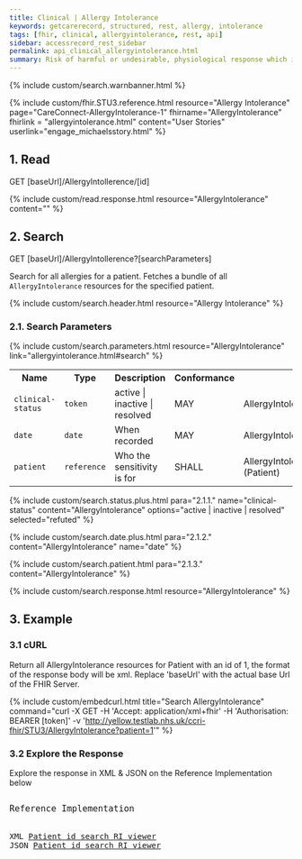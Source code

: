 ```yaml
---
title: Clinical | Allergy Intolerance
keywords: getcarerecord, structured, rest, allergy, intolerance
tags: [fhir, clinical, allergyintolerance, rest, api]
sidebar: accessrecord_rest_sidebar
permalink: api_clinical_allergyintolerance.html
summary: Risk of harmful or undesirable, physiological response which is unique to an individual and associated with exposure to a substance.
---
```

{% include custom/search.warnbanner.html %}

{% include custom/fhir.STU3.reference.html resource="Allergy Intolerance" page="CareConnect-AllergyIntolerance-1" fhirname="AllergyIntolerance" fhirlink = "allergyintolerance.html" content="User Stories" userlink="engage_michaelsstory.html" %}

## 1. Read ##

<div markdown="span" class="alert alert-success" role="alert">
GET [baseUrl]/AllergyIntollerence/[id]</div>

{% include custom/read.response.html resource="AllergyIntolerance" content="" %}

## 2. Search ##

<div markdown="span" class="alert alert-success" role="alert">
GET [baseUrl]/AllergyIntollerence?[searchParameters]</div>

Search for all allergies for a patient. Fetches a bundle of all `AllergyIntolerance` resources for the specified patient.

{% include custom/search.header.html resource="Allergy Intolerance" %}

### 2.1. Search Parameters ###

{% include custom/search.parameters.html resource="AllergyIntolerance"  link="allergyintolerance.html#search" %}

<table style="min-width:100%;width:100%">
<tr id="clinical">
    <th style="width:10%;">Name</th>
    <th style="width:15%;">Type</th>
    <th style="width:30%;">Description</th>
    <th style="width:5%;">Conformance</th>
    <th style="width:40%;">Path</th>
</tr>
<tr>
    <td><code class="highlighter-rouge">clinical-status</code></td>
    <td><code class="highlighter-rouge">token</code></td>
    <td>active | inactive | resolved</td>
    <td>MAY</td>
    <td>AllergyIntolerance.clinicalStatus</td>
</tr>
<tr>
    <td><code class="highlighter-rouge">date</code></td>
    <td><code class="highlighter-rouge">date</code></td>
    <td>When recorded</td>
    <td>MAY</td>
    <td>AllergyIntolerance.assertedDate</td>
</tr>
<tr>
    <td><code class="highlighter-rouge">patient</code></td>
    <td><code class="highlighter-rouge">reference</code></td>
    <td>Who the sensitivity is for</td>
    <td>SHALL</td>
    <td>AllergyIntolerance.patient<br>(Patient)</td>
</tr>
</table>

<!--
Systems SHALL support the following search combinations:

* patient
-->

{% include custom/search.status.plus.html para="2.1.1." name="clinical-status" content="AllergyIntolerance" options="active | inactive | resolved" selected="refuted" %}

{% include custom/search.date.plus.html para="2.1.2." content="AllergyIntolerance" name="date" %}

{% include custom/search.patient.html para="2.1.3." content="AllergyIntolerance" %}

{% include custom/search.response.html resource="AllergyIntolerance" %}

## 3. Example ##

<h3 id="32-response-headers">3.1 cURL</h3>

Return all AllergyIntolerance resources for Patient with an id of 1, the format of the response body will be xml. Replace 'baseUrl' with the actual base Url of the FHIR Server.

{% include custom/embedcurl.html title="Search AllergyIntolerance" command="curl -X GET -H 'Accept: application/xml+fhir' -H 'Authorisation: BEARER [token]' -v 'http://yellow.testlab.nhs.uk/ccri-fhir/STU3/AllergyIntolerance?patient=1'" %}


<h3 id="32-response-headers">3.2 Explore the Response</h3>

Explore the response in XML & JSON on the Reference Implementation below
<div class="language-http highlighter-rouge">
<pre class="highlight">
<p style="font-size: 110%;">Reference Implementation</p>
XML <a target="_blank" href="{{ site.fhir_ref_impl }}search?serverId=home&pretty=true&resource=AllergyIntolerance&param.0.0=&param.0.1=1&param.0.name=patient&param.0.type=reference&resource-search-limit=&encoding=xml">Patient id search RI viewer</a>
JSON <a target="_blank" href="{{ site.fhir_ref_impl }}search?serverId=home&pretty=true&resource=AllergyIntolerance&param.0.0=&param.0.1=1&param.0.name=patient&param.0.type=reference&resource-search-limit=&encoding=json">Patient id search RI viewer</a>
</pre>
</div>
